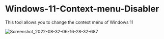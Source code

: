 # Windows-11-Context-menu-Disabler
This tool allows you to change the context menu of Windows 11

![Screenshot_2022-08-32-06-16-28-32-687](https://user-images.githubusercontent.com/89962566/183253637-a2708e0b-6232-4237-93b9-9c383dca2f0a.png)
